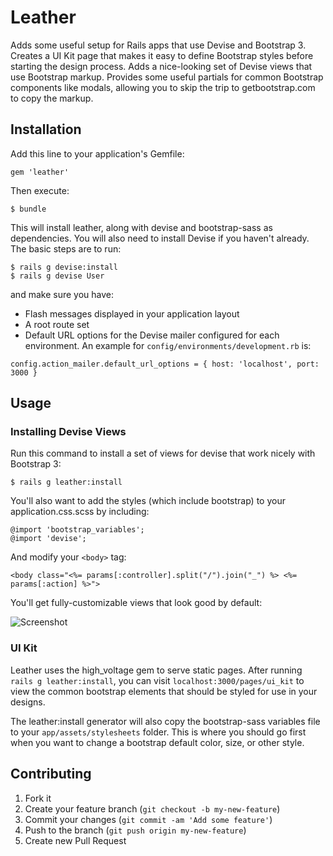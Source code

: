 # Leather

Adds some useful setup for Rails apps that use Devise and Bootstrap 3. Creates a UI Kit page that makes it easy to define Bootstrap styles before starting the design process. Adds a nice-looking set of Devise views that use Bootstrap markup. Provides some useful partials for common Bootstrap components like modals, allowing you to skip the trip to getbootstrap.com to copy the markup.

## Installation

Add this line to your application's Gemfile:

    gem 'leather'

Then execute:

    $ bundle
    
This will install leather, along with devise and bootstrap-sass as dependencies. You will also need to install Devise if you haven't already. The basic steps are to run:

    $ rails g devise:install
    $ rails g devise User

and make sure you have:

* Flash messages displayed in your application layout
* A root route set
* Default URL options for the Devise mailer configured for each environment. An example for `config/environments/development.rb` is:

```
config.action_mailer.default_url_options = { host: 'localhost', port: 3000 }
```

## Usage

### Installing Devise Views

Run this command to install a set of views for devise that work nicely with Bootstrap 3:

    $ rails g leather:install
    
You'll also want to add the styles (which include bootstrap) to your application.css.scss by including:

    @import 'bootstrap_variables';
    @import 'devise';
    
And modify your `<body>` tag:

    <body class="<%= params[:controller].split("/").join("_") %> <%= params[:action] %>">

You'll get fully-customizable views that look good by default:

![Screenshot](https://raw.githubusercontent.com/dvanderbeek/leather/master/login.png)

### UI Kit

Leather uses the high_voltage gem to serve static pages. After running `rails g leather:install`, you can visit `localhost:3000/pages/ui_kit` to view the common bootstrap elements that should be styled for use in your designs.

The leather:install generator will also copy the bootstrap-sass variables file to your `app/assets/stylesheets` folder. This is where you should go first when you want to change a bootstrap default color, size, or other style.

## Contributing

1. Fork it
2. Create your feature branch (`git checkout -b my-new-feature`)
3. Commit your changes (`git commit -am 'Add some feature'`)
4. Push to the branch (`git push origin my-new-feature`)
5. Create new Pull Request
